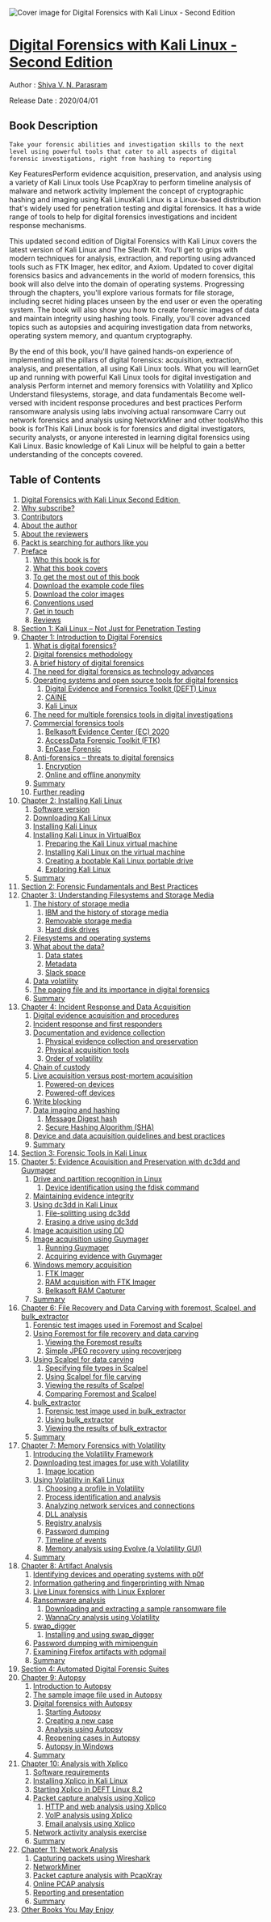 ![Cover image for Digital Forensics with Kali Linux - Second Edition](https://imgdetail.ebookreading.net/cover/cover/20200920/EB9781838640804.jpg)

[Digital Forensics with Kali Linux - Second Edition](https://ebookreading.net/view/book/Digital+Forensics+with+Kali+Linux+-+Second+Edition-EB9781838640804_1.html "Digital Forensics with Kali Linux - Second Edition")
====================================================================================================================

Author : [Shiva V. N. Parasram](https://ebookreading.net/search/author/Shiva+V.+N.+Parasram)

Release Date : 2020/04/01

Book Description
-----------------


    
    Take your forensic abilities and investigation skills to the next level using powerful tools that cater to all aspects of digital forensic investigations, right from hashing to reporting
Key FeaturesPerform evidence acquisition, preservation, and analysis using a variety of Kali Linux tools
Use PcapXray to perform timeline analysis of malware and network activity
Implement the concept of cryptographic hashing and imaging using Kali LinuxKali Linux is a Linux-based distribution that's widely used for penetration testing and digital forensics. It has a wide range of tools to help for digital forensics investigations and incident response mechanisms.

This updated second edition of Digital Forensics with Kali Linux covers the latest version of Kali Linux and The Sleuth Kit. You'll get to grips with modern techniques for analysis, extraction, and reporting using advanced tools such as FTK Imager, hex editor, and Axiom. Updated to cover digital forensics basics and advancements in the world of modern forensics, this book will also delve into the domain of operating systems. Progressing through the chapters, you'll explore various formats for file storage, including secret hiding places unseen by the end user or even the operating system. The book will also show you how to create forensic images of data and maintain integrity using hashing tools. Finally, you'll cover advanced topics such as autopsies and acquiring investigation data from networks, operating system memory, and quantum cryptography.

By the end of this book, you'll have gained hands-on experience of implementing all the pillars of digital forensics: acquisition, extraction, analysis, and presentation, all using Kali Linux tools.
What you will learnGet up and running with powerful Kali Linux tools for digital investigation and analysis
Perform internet and memory forensics with Volatility and Xplico
Understand filesystems, storage, and data fundamentals
Become well-versed with incident response procedures and best practices
Perform ransomware analysis using labs involving actual ransomware
Carry out network forensics and analysis using NetworkMiner and other toolsWho this book is forThis Kali Linux book is for forensics and digital investigators, security analysts, or anyone interested in learning digital forensics using Kali Linux. Basic knowledge of Kali Linux will be helpful to gain a better understanding of the concepts covered.

  

Table of Contents
-----------------

1. [Digital Forensics with Kali Linux Second Edition&nbsp;](https://ebookreading.net/view/book/Digital+Forensics+with+Kali+Linux+-+Second+Edition-EB9781838640804_2.html#_idParaDest-1)
1. [Why subscribe?](https://ebookreading.net/view/book/Digital+Forensics+with+Kali+Linux+-+Second+Edition-EB9781838640804_2.html#_idParaDest-2)
1. [Contributors](https://ebookreading.net/view/book/Digital+Forensics+with+Kali+Linux+-+Second+Edition-EB9781838640804_2.html#_idParaDest-3)
1. [About the author](https://ebookreading.net/view/book/Digital+Forensics+with+Kali+Linux+-+Second+Edition-EB9781838640804_2.html#_idParaDest-4)
1. [About the reviewers](https://ebookreading.net/view/book/Digital+Forensics+with+Kali+Linux+-+Second+Edition-EB9781838640804_2.html#_idParaDest-5)
1. [Packt is searching for authors like you](https://ebookreading.net/view/book/Digital+Forensics+with+Kali+Linux+-+Second+Edition-EB9781838640804_2.html#_idParaDest-6)
1. [Preface](https://ebookreading.net/view/book/Digital+Forensics+with+Kali+Linux+-+Second+Edition-EB9781838640804_4.html#_idParaDest-7)
    1. [Who this book is for](https://ebookreading.net/view/book/Digital+Forensics+with+Kali+Linux+-+Second+Edition-EB9781838640804_4.html#_idParaDest-8)
    1. [What this book covers](https://ebookreading.net/view/book/Digital+Forensics+with+Kali+Linux+-+Second+Edition-EB9781838640804_4.html#_idParaDest-9)
    1. [To get the most out of this book](https://ebookreading.net/view/book/Digital+Forensics+with+Kali+Linux+-+Second+Edition-EB9781838640804_4.html#_idParaDest-10)
    1. [Download the example code files](https://ebookreading.net/view/book/Digital+Forensics+with+Kali+Linux+-+Second+Edition-EB9781838640804_4.html#_idParaDest-11)
    1. [Download the color images](https://ebookreading.net/view/book/Digital+Forensics+with+Kali+Linux+-+Second+Edition-EB9781838640804_4.html#_idParaDest-12)
    1. [Conventions used](https://ebookreading.net/view/book/Digital+Forensics+with+Kali+Linux+-+Second+Edition-EB9781838640804_4.html#_idParaDest-13)
    1. [Get in touch](https://ebookreading.net/view/book/Digital+Forensics+with+Kali+Linux+-+Second+Edition-EB9781838640804_4.html#_idParaDest-14)
    1. [Reviews](https://ebookreading.net/view/book/Digital+Forensics+with+Kali+Linux+-+Second+Edition-EB9781838640804_4.html#_idParaDest-15)
1. [Section 1: Kali Linux – Not Just for Penetration Testing](https://ebookreading.net/view/book/Digital+Forensics+with+Kali+Linux+-+Second+Edition-EB9781838640804_5.html#_idParaDest-16)
1. [Chapter 1: Introduction to Digital Forensics](https://ebookreading.net/view/book/Digital+Forensics+with+Kali+Linux+-+Second+Edition-EB9781838640804_6.html#_idParaDest-17)
    1. [What is digital forensics?](https://ebookreading.net/view/book/Digital+Forensics+with+Kali+Linux+-+Second+Edition-EB9781838640804_6.html#_idParaDest-18)
    1. [Digital forensics methodology](https://ebookreading.net/view/book/Digital+Forensics+with+Kali+Linux+-+Second+Edition-EB9781838640804_6.html#_idParaDest-19)
    1. [A brief history of digital forensics](https://ebookreading.net/view/book/Digital+Forensics+with+Kali+Linux+-+Second+Edition-EB9781838640804_6.html#_idParaDest-20)
    1. [The need for digital forensics as technology advances](https://ebookreading.net/view/book/Digital+Forensics+with+Kali+Linux+-+Second+Edition-EB9781838640804_6.html#_idParaDest-21)
    1. [Operating systems and open source tools for digital forensics](https://ebookreading.net/view/book/Digital+Forensics+with+Kali+Linux+-+Second+Edition-EB9781838640804_6.html#_idParaDest-22)
        1. [Digital Evidence and Forensics Toolkit (DEFT) Linux](https://ebookreading.net/view/book/Digital+Forensics+with+Kali+Linux+-+Second+Edition-EB9781838640804_6.html#_idParaDest-23)
        1. [CAINE](https://ebookreading.net/view/book/Digital+Forensics+with+Kali+Linux+-+Second+Edition-EB9781838640804_6.html#_idParaDest-24)
        1. [Kali Linux](https://ebookreading.net/view/book/Digital+Forensics+with+Kali+Linux+-+Second+Edition-EB9781838640804_6.html#_idParaDest-25)
    1. [The need for multiple forensics tools in digital investigations](https://ebookreading.net/view/book/Digital+Forensics+with+Kali+Linux+-+Second+Edition-EB9781838640804_6.html#_idParaDest-26)
    1. [Commercial forensics tools](https://ebookreading.net/view/book/Digital+Forensics+with+Kali+Linux+-+Second+Edition-EB9781838640804_6.html#_idParaDest-27)
        1. [Belkasoft Evidence Center (EC) 2020](https://ebookreading.net/view/book/Digital+Forensics+with+Kali+Linux+-+Second+Edition-EB9781838640804_6.html#_idParaDest-28)
        1. [AccessData Forensic Toolkit (FTK)](https://ebookreading.net/view/book/Digital+Forensics+with+Kali+Linux+-+Second+Edition-EB9781838640804_6.html#_idParaDest-29)
        1. [EnCase Forensic](https://ebookreading.net/view/book/Digital+Forensics+with+Kali+Linux+-+Second+Edition-EB9781838640804_6.html#_idParaDest-30)
    1. [Anti-forensics – threats to digital forensics](https://ebookreading.net/view/book/Digital+Forensics+with+Kali+Linux+-+Second+Edition-EB9781838640804_6.html#_idParaDest-31)
        1. [Encryption](https://ebookreading.net/view/book/Digital+Forensics+with+Kali+Linux+-+Second+Edition-EB9781838640804_6.html#_idParaDest-32)
        1. [Online and offline anonymity](https://ebookreading.net/view/book/Digital+Forensics+with+Kali+Linux+-+Second+Edition-EB9781838640804_6.html#_idParaDest-33)
    1. [Summary](https://ebookreading.net/view/book/Digital+Forensics+with+Kali+Linux+-+Second+Edition-EB9781838640804_6.html#_idParaDest-34)
    1. [Further reading](https://ebookreading.net/view/book/Digital+Forensics+with+Kali+Linux+-+Second+Edition-EB9781838640804_6.html#_idParaDest-35)
1. [Chapter 2: Installing Kali Linux](https://ebookreading.net/view/book/Digital+Forensics+with+Kali+Linux+-+Second+Edition-EB9781838640804_7.html#_idParaDest-36)
    1. [Software version](https://ebookreading.net/view/book/Digital+Forensics+with+Kali+Linux+-+Second+Edition-EB9781838640804_7.html#_idParaDest-37)
    1. [Downloading Kali Linux](https://ebookreading.net/view/book/Digital+Forensics+with+Kali+Linux+-+Second+Edition-EB9781838640804_7.html#_idParaDest-38)
    1. [Installing Kali Linux](https://ebookreading.net/view/book/Digital+Forensics+with+Kali+Linux+-+Second+Edition-EB9781838640804_7.html#_idParaDest-39)
    1. [Installing Kali Linux in VirtualBox](https://ebookreading.net/view/book/Digital+Forensics+with+Kali+Linux+-+Second+Edition-EB9781838640804_7.html#_idParaDest-40)
        1. [Preparing the Kali Linux virtual machine](https://ebookreading.net/view/book/Digital+Forensics+with+Kali+Linux+-+Second+Edition-EB9781838640804_7.html#_idParaDest-41)
        1. [Installing Kali Linux on the virtual machine](https://ebookreading.net/view/book/Digital+Forensics+with+Kali+Linux+-+Second+Edition-EB9781838640804_7.html#_idParaDest-42)
        1. [Creating a bootable Kali Linux portable drive](https://ebookreading.net/view/book/Digital+Forensics+with+Kali+Linux+-+Second+Edition-EB9781838640804_7.html#_idParaDest-43)
        1. [Exploring Kali Linux](https://ebookreading.net/view/book/Digital+Forensics+with+Kali+Linux+-+Second+Edition-EB9781838640804_7.html#_idParaDest-44)
    1. [Summary](https://ebookreading.net/view/book/Digital+Forensics+with+Kali+Linux+-+Second+Edition-EB9781838640804_7.html#_idParaDest-45)
1. [Section 2: Forensic Fundamentals and Best Practices](https://ebookreading.net/view/book/Digital+Forensics+with+Kali+Linux+-+Second+Edition-EB9781838640804_8.html#_idParaDest-46)
1. [Chapter 3: Understanding Filesystems and Storage Media ](https://ebookreading.net/view/book/Digital+Forensics+with+Kali+Linux+-+Second+Edition-EB9781838640804_9.html#_idParaDest-47)
    1. [The history of storage media](https://ebookreading.net/view/book/Digital+Forensics+with+Kali+Linux+-+Second+Edition-EB9781838640804_9.html#_idParaDest-48)
        1. [IBM and the history of storage media](https://ebookreading.net/view/book/Digital+Forensics+with+Kali+Linux+-+Second+Edition-EB9781838640804_9.html#_idParaDest-49)
        1. [Removable storage media](https://ebookreading.net/view/book/Digital+Forensics+with+Kali+Linux+-+Second+Edition-EB9781838640804_9.html#_idParaDest-50)
        1. [Hard disk drives](https://ebookreading.net/view/book/Digital+Forensics+with+Kali+Linux+-+Second+Edition-EB9781838640804_9.html#_idParaDest-51)
    1. [Filesystems and operating systems](https://ebookreading.net/view/book/Digital+Forensics+with+Kali+Linux+-+Second+Edition-EB9781838640804_9.html#_idParaDest-52)
    1. [What about the data?](https://ebookreading.net/view/book/Digital+Forensics+with+Kali+Linux+-+Second+Edition-EB9781838640804_9.html#_idParaDest-53)
        1. [Data states](https://ebookreading.net/view/book/Digital+Forensics+with+Kali+Linux+-+Second+Edition-EB9781838640804_9.html#_idParaDest-54)
        1. [Metadata](https://ebookreading.net/view/book/Digital+Forensics+with+Kali+Linux+-+Second+Edition-EB9781838640804_9.html#_idParaDest-55)
        1. [Slack space](https://ebookreading.net/view/book/Digital+Forensics+with+Kali+Linux+-+Second+Edition-EB9781838640804_9.html#_idParaDest-56)
    1. [Data volatility](https://ebookreading.net/view/book/Digital+Forensics+with+Kali+Linux+-+Second+Edition-EB9781838640804_9.html#_idParaDest-57)
    1. [The paging file and its importance in digital forensics](https://ebookreading.net/view/book/Digital+Forensics+with+Kali+Linux+-+Second+Edition-EB9781838640804_9.html#_idParaDest-58)
    1. [Summary](https://ebookreading.net/view/book/Digital+Forensics+with+Kali+Linux+-+Second+Edition-EB9781838640804_9.html#_idParaDest-59)
1. [Chapter 4: Incident Response and Data Acquisition](https://ebookreading.net/view/book/Digital+Forensics+with+Kali+Linux+-+Second+Edition-EB9781838640804_10.html#_idParaDest-60)
    1. [Digital evidence acquisition and procedures](https://ebookreading.net/view/book/Digital+Forensics+with+Kali+Linux+-+Second+Edition-EB9781838640804_10.html#_idParaDest-61)
    1. [Incident response and first responders](https://ebookreading.net/view/book/Digital+Forensics+with+Kali+Linux+-+Second+Edition-EB9781838640804_10.html#_idParaDest-62)
    1. [Documentation and evidence collection](https://ebookreading.net/view/book/Digital+Forensics+with+Kali+Linux+-+Second+Edition-EB9781838640804_10.html#_idParaDest-63)
        1. [Physical evidence collection and preservation](https://ebookreading.net/view/book/Digital+Forensics+with+Kali+Linux+-+Second+Edition-EB9781838640804_10.html#_idParaDest-64)
        1. [Physical acquisition tools](https://ebookreading.net/view/book/Digital+Forensics+with+Kali+Linux+-+Second+Edition-EB9781838640804_10.html#_idParaDest-65)
        1. [Order of volatility](https://ebookreading.net/view/book/Digital+Forensics+with+Kali+Linux+-+Second+Edition-EB9781838640804_10.html#_idParaDest-66)
    1. [Chain of custody](https://ebookreading.net/view/book/Digital+Forensics+with+Kali+Linux+-+Second+Edition-EB9781838640804_10.html#_idParaDest-67)
    1. [Live acquisition versus post-mortem acquisition](https://ebookreading.net/view/book/Digital+Forensics+with+Kali+Linux+-+Second+Edition-EB9781838640804_10.html#_idParaDest-68)
        1. [Powered-on devices](https://ebookreading.net/view/book/Digital+Forensics+with+Kali+Linux+-+Second+Edition-EB9781838640804_10.html#_idParaDest-69)
        1. [Powered-off devices](https://ebookreading.net/view/book/Digital+Forensics+with+Kali+Linux+-+Second+Edition-EB9781838640804_10.html#_idParaDest-70)
    1. [Write blocking](https://ebookreading.net/view/book/Digital+Forensics+with+Kali+Linux+-+Second+Edition-EB9781838640804_10.html#_idParaDest-71)
    1. [Data imaging and hashing](https://ebookreading.net/view/book/Digital+Forensics+with+Kali+Linux+-+Second+Edition-EB9781838640804_10.html#_idParaDest-72)
        1. [Message Digest hash](https://ebookreading.net/view/book/Digital+Forensics+with+Kali+Linux+-+Second+Edition-EB9781838640804_10.html#_idParaDest-73)
        1. [Secure Hashing Algorithm (SHA)](https://ebookreading.net/view/book/Digital+Forensics+with+Kali+Linux+-+Second+Edition-EB9781838640804_10.html#_idParaDest-74)
    1. [Device and data acquisition guidelines and best practices](https://ebookreading.net/view/book/Digital+Forensics+with+Kali+Linux+-+Second+Edition-EB9781838640804_10.html#_idParaDest-75)
    1. [Summary](https://ebookreading.net/view/book/Digital+Forensics+with+Kali+Linux+-+Second+Edition-EB9781838640804_10.html#_idParaDest-76)
1. [Section 3: Forensic Tools in Kali Linux](https://ebookreading.net/view/book/Digital+Forensics+with+Kali+Linux+-+Second+Edition-EB9781838640804_11.html#_idParaDest-77)
1. [Chapter 5: Evidence Acquisition and Preservation with dc3dd and Guymager](https://ebookreading.net/view/book/Digital+Forensics+with+Kali+Linux+-+Second+Edition-EB9781838640804_12.html#_idParaDest-78)
    1. [Drive and partition recognition in Linux](https://ebookreading.net/view/book/Digital+Forensics+with+Kali+Linux+-+Second+Edition-EB9781838640804_12.html#_idParaDest-79)
        1. [Device identification using the fdisk command](https://ebookreading.net/view/book/Digital+Forensics+with+Kali+Linux+-+Second+Edition-EB9781838640804_12.html#_idParaDest-80)
    1. [Maintaining evidence integrity](https://ebookreading.net/view/book/Digital+Forensics+with+Kali+Linux+-+Second+Edition-EB9781838640804_12.html#_idParaDest-81)
    1. [Using dc3dd in Kali Linux](https://ebookreading.net/view/book/Digital+Forensics+with+Kali+Linux+-+Second+Edition-EB9781838640804_12.html#_idParaDest-82)
        1. [File-splitting using dc3dd](https://ebookreading.net/view/book/Digital+Forensics+with+Kali+Linux+-+Second+Edition-EB9781838640804_12.html#_idParaDest-83)
        1. [Erasing a drive using dc3dd](https://ebookreading.net/view/book/Digital+Forensics+with+Kali+Linux+-+Second+Edition-EB9781838640804_12.html#_idParaDest-84)
    1. [Image acquisition using DD](https://ebookreading.net/view/book/Digital+Forensics+with+Kali+Linux+-+Second+Edition-EB9781838640804_12.html#_idParaDest-85)
    1. [Image acquisition using Guymager](https://ebookreading.net/view/book/Digital+Forensics+with+Kali+Linux+-+Second+Edition-EB9781838640804_12.html#_idParaDest-86)
        1. [Running Guymager](https://ebookreading.net/view/book/Digital+Forensics+with+Kali+Linux+-+Second+Edition-EB9781838640804_12.html#_idParaDest-87)
        1. [Acquiring evidence with Guymager](https://ebookreading.net/view/book/Digital+Forensics+with+Kali+Linux+-+Second+Edition-EB9781838640804_12.html#_idParaDest-88)
    1. [Windows memory acquisition](https://ebookreading.net/view/book/Digital+Forensics+with+Kali+Linux+-+Second+Edition-EB9781838640804_12.html#_idParaDest-89)
        1. [FTK Imager](https://ebookreading.net/view/book/Digital+Forensics+with+Kali+Linux+-+Second+Edition-EB9781838640804_12.html#_idParaDest-90)
        1. [RAM acquisition with FTK Imager](https://ebookreading.net/view/book/Digital+Forensics+with+Kali+Linux+-+Second+Edition-EB9781838640804_12.html#_idParaDest-91)
        1. [Belkasoft RAM Capturer](https://ebookreading.net/view/book/Digital+Forensics+with+Kali+Linux+-+Second+Edition-EB9781838640804_12.html#_idParaDest-92)
    1. [Summary](https://ebookreading.net/view/book/Digital+Forensics+with+Kali+Linux+-+Second+Edition-EB9781838640804_12.html#_idParaDest-93)
1. [Chapter 6: File Recovery and Data Carving with foremost, Scalpel, and bulk_extractor](https://ebookreading.net/view/book/Digital+Forensics+with+Kali+Linux+-+Second+Edition-EB9781838640804_13.html#_idParaDest-94)
    1. [Forensic test images used in Foremost and Scalpel](https://ebookreading.net/view/book/Digital+Forensics+with+Kali+Linux+-+Second+Edition-EB9781838640804_13.html#_idParaDest-95)
    1. [Using Foremost for file recovery and data carving](https://ebookreading.net/view/book/Digital+Forensics+with+Kali+Linux+-+Second+Edition-EB9781838640804_13.html#_idParaDest-96)
        1. [Viewing the Foremost results](https://ebookreading.net/view/book/Digital+Forensics+with+Kali+Linux+-+Second+Edition-EB9781838640804_13.html#_idParaDest-97)
        1. [Simple JPEG recovery using recoverjpeg](https://ebookreading.net/view/book/Digital+Forensics+with+Kali+Linux+-+Second+Edition-EB9781838640804_13.html#_idParaDest-98)
    1. [Using Scalpel for data carving](https://ebookreading.net/view/book/Digital+Forensics+with+Kali+Linux+-+Second+Edition-EB9781838640804_13.html#_idParaDest-99)
        1. [Specifying file types in Scalpel](https://ebookreading.net/view/book/Digital+Forensics+with+Kali+Linux+-+Second+Edition-EB9781838640804_13.html#_idParaDest-100)
        1. [Using Scalpel for file carving](https://ebookreading.net/view/book/Digital+Forensics+with+Kali+Linux+-+Second+Edition-EB9781838640804_13.html#_idParaDest-101)
        1. [Viewing the results of Scalpel](https://ebookreading.net/view/book/Digital+Forensics+with+Kali+Linux+-+Second+Edition-EB9781838640804_13.html#_idParaDest-102)
        1. [Comparing Foremost and Scalpel](https://ebookreading.net/view/book/Digital+Forensics+with+Kali+Linux+-+Second+Edition-EB9781838640804_13.html#_idParaDest-103)
    1. [bulk_extractor](https://ebookreading.net/view/book/Digital+Forensics+with+Kali+Linux+-+Second+Edition-EB9781838640804_13.html#_idParaDest-104)
        1. [Forensic test image used in bulk_extractor](https://ebookreading.net/view/book/Digital+Forensics+with+Kali+Linux+-+Second+Edition-EB9781838640804_13.html#_idParaDest-105)
        1. [Using bulk_extractor](https://ebookreading.net/view/book/Digital+Forensics+with+Kali+Linux+-+Second+Edition-EB9781838640804_13.html#_idParaDest-106)
        1. [Viewing the results of bulk_extractor](https://ebookreading.net/view/book/Digital+Forensics+with+Kali+Linux+-+Second+Edition-EB9781838640804_13.html#_idParaDest-107)
    1. [Summary](https://ebookreading.net/view/book/Digital+Forensics+with+Kali+Linux+-+Second+Edition-EB9781838640804_13.html#_idParaDest-108)
1. [Chapter 7: Memory Forensics with Volatility](https://ebookreading.net/view/book/Digital+Forensics+with+Kali+Linux+-+Second+Edition-EB9781838640804_14.html#_idParaDest-109)
    1. [Introducing the Volatility Framework](https://ebookreading.net/view/book/Digital+Forensics+with+Kali+Linux+-+Second+Edition-EB9781838640804_14.html#_idParaDest-110)
    1. [Downloading test images for use with Volatility](https://ebookreading.net/view/book/Digital+Forensics+with+Kali+Linux+-+Second+Edition-EB9781838640804_14.html#_idParaDest-111)
        1. [Image location](https://ebookreading.net/view/book/Digital+Forensics+with+Kali+Linux+-+Second+Edition-EB9781838640804_14.html#_idParaDest-112)
    1. [Using Volatility in Kali Linux](https://ebookreading.net/view/book/Digital+Forensics+with+Kali+Linux+-+Second+Edition-EB9781838640804_14.html#_idParaDest-113)
        1. [Choosing a profile in Volatility](https://ebookreading.net/view/book/Digital+Forensics+with+Kali+Linux+-+Second+Edition-EB9781838640804_14.html#_idParaDest-114)
        1. [Process identification and analysis](https://ebookreading.net/view/book/Digital+Forensics+with+Kali+Linux+-+Second+Edition-EB9781838640804_14.html#_idParaDest-115)
        1. [Analyzing network services and connections](https://ebookreading.net/view/book/Digital+Forensics+with+Kali+Linux+-+Second+Edition-EB9781838640804_14.html#_idParaDest-116)
        1. [DLL analysis](https://ebookreading.net/view/book/Digital+Forensics+with+Kali+Linux+-+Second+Edition-EB9781838640804_14.html#_idParaDest-117)
        1. [Registry analysis](https://ebookreading.net/view/book/Digital+Forensics+with+Kali+Linux+-+Second+Edition-EB9781838640804_14.html#_idParaDest-118)
        1. [Password dumping](https://ebookreading.net/view/book/Digital+Forensics+with+Kali+Linux+-+Second+Edition-EB9781838640804_14.html#_idParaDest-119)
        1. [Timeline of events](https://ebookreading.net/view/book/Digital+Forensics+with+Kali+Linux+-+Second+Edition-EB9781838640804_14.html#_idParaDest-120)
        1. [Memory analysis using Evolve (a Volatility GUI) ](https://ebookreading.net/view/book/Digital+Forensics+with+Kali+Linux+-+Second+Edition-EB9781838640804_14.html#_idParaDest-121)
    1. [Summary](https://ebookreading.net/view/book/Digital+Forensics+with+Kali+Linux+-+Second+Edition-EB9781838640804_14.html#_idParaDest-122)
1. [Chapter 8: Artifact Analysis](https://ebookreading.net/view/book/Digital+Forensics+with+Kali+Linux+-+Second+Edition-EB9781838640804_15.html#_idParaDest-123)
    1. [Identifying devices and operating systems with p0f ](https://ebookreading.net/view/book/Digital+Forensics+with+Kali+Linux+-+Second+Edition-EB9781838640804_15.html#_idParaDest-124)
    1. [Information gathering and fingerprinting with Nmap](https://ebookreading.net/view/book/Digital+Forensics+with+Kali+Linux+-+Second+Edition-EB9781838640804_15.html#_idParaDest-125)
    1. [Live Linux forensics with Linux Explorer](https://ebookreading.net/view/book/Digital+Forensics+with+Kali+Linux+-+Second+Edition-EB9781838640804_15.html#_idParaDest-126)
    1. [Ransomware analysis ](https://ebookreading.net/view/book/Digital+Forensics+with+Kali+Linux+-+Second+Edition-EB9781838640804_15.html#_idParaDest-127)
        1. [Downloading and extracting a sample ransomware file](https://ebookreading.net/view/book/Digital+Forensics+with+Kali+Linux+-+Second+Edition-EB9781838640804_15.html#_idParaDest-128)
        1. [WannaCry analysis using Volatility](https://ebookreading.net/view/book/Digital+Forensics+with+Kali+Linux+-+Second+Edition-EB9781838640804_15.html#_idParaDest-129)
    1. [swap_digger](https://ebookreading.net/view/book/Digital+Forensics+with+Kali+Linux+-+Second+Edition-EB9781838640804_15.html#_idParaDest-130)
        1. [Installing and using swap_digger](https://ebookreading.net/view/book/Digital+Forensics+with+Kali+Linux+-+Second+Edition-EB9781838640804_15.html#_idParaDest-131)
    1. [Password dumping with mimipenguin](https://ebookreading.net/view/book/Digital+Forensics+with+Kali+Linux+-+Second+Edition-EB9781838640804_15.html#_idParaDest-132)
    1. [Examining Firefox artifacts with pdgmail](https://ebookreading.net/view/book/Digital+Forensics+with+Kali+Linux+-+Second+Edition-EB9781838640804_15.html#_idParaDest-133)
    1. [Summary](https://ebookreading.net/view/book/Digital+Forensics+with+Kali+Linux+-+Second+Edition-EB9781838640804_15.html#_idParaDest-134)
1. [Section 4: Automated Digital Forensic Suites](https://ebookreading.net/view/book/Digital+Forensics+with+Kali+Linux+-+Second+Edition-EB9781838640804_16.html#_idParaDest-135)
1. [Chapter 9: Autopsy](https://ebookreading.net/view/book/Digital+Forensics+with+Kali+Linux+-+Second+Edition-EB9781838640804_17.html#_idParaDest-136)
    1. [Introduction to Autopsy](https://ebookreading.net/view/book/Digital+Forensics+with+Kali+Linux+-+Second+Edition-EB9781838640804_17.html#_idParaDest-137)
    1. [The sample image file used in Autopsy](https://ebookreading.net/view/book/Digital+Forensics+with+Kali+Linux+-+Second+Edition-EB9781838640804_17.html#_idParaDest-138)
    1. [Digital forensics with Autopsy](https://ebookreading.net/view/book/Digital+Forensics+with+Kali+Linux+-+Second+Edition-EB9781838640804_17.html#_idParaDest-139)
        1. [Starting Autopsy](https://ebookreading.net/view/book/Digital+Forensics+with+Kali+Linux+-+Second+Edition-EB9781838640804_17.html#_idParaDest-140)
        1. [Creating a new case](https://ebookreading.net/view/book/Digital+Forensics+with+Kali+Linux+-+Second+Edition-EB9781838640804_17.html#_idParaDest-141)
        1. [Analysis using Autopsy](https://ebookreading.net/view/book/Digital+Forensics+with+Kali+Linux+-+Second+Edition-EB9781838640804_17.html#_idParaDest-142)
        1. [Reopening cases in Autopsy](https://ebookreading.net/view/book/Digital+Forensics+with+Kali+Linux+-+Second+Edition-EB9781838640804_17.html#_idParaDest-143)
        1. [Autopsy in Windows](https://ebookreading.net/view/book/Digital+Forensics+with+Kali+Linux+-+Second+Edition-EB9781838640804_17.html#_idParaDest-144)
    1. [Summary](https://ebookreading.net/view/book/Digital+Forensics+with+Kali+Linux+-+Second+Edition-EB9781838640804_17.html#_idParaDest-145)
1. [Chapter 10: Analysis with Xplico](https://ebookreading.net/view/book/Digital+Forensics+with+Kali+Linux+-+Second+Edition-EB9781838640804_18.html#_idParaDest-146)
    1. [Software requirements](https://ebookreading.net/view/book/Digital+Forensics+with+Kali+Linux+-+Second+Edition-EB9781838640804_18.html#_idParaDest-147)
    1. [Installing Xplico in Kali Linux](https://ebookreading.net/view/book/Digital+Forensics+with+Kali+Linux+-+Second+Edition-EB9781838640804_18.html#_idParaDest-148)
    1. [Starting Xplico in DEFT Linux 8.2](https://ebookreading.net/view/book/Digital+Forensics+with+Kali+Linux+-+Second+Edition-EB9781838640804_18.html#_idParaDest-149)
    1. [Packet capture analysis using Xplico](https://ebookreading.net/view/book/Digital+Forensics+with+Kali+Linux+-+Second+Edition-EB9781838640804_18.html#_idParaDest-150)
        1. [HTTP and web analysis using Xplico](https://ebookreading.net/view/book/Digital+Forensics+with+Kali+Linux+-+Second+Edition-EB9781838640804_18.html#_idParaDest-151)
        1. [VoIP analysis using Xplico](https://ebookreading.net/view/book/Digital+Forensics+with+Kali+Linux+-+Second+Edition-EB9781838640804_18.html#_idParaDest-152)
        1. [Email analysis using Xplico](https://ebookreading.net/view/book/Digital+Forensics+with+Kali+Linux+-+Second+Edition-EB9781838640804_18.html#_idParaDest-153)
    1. [Network activity analysis exercise ](https://ebookreading.net/view/book/Digital+Forensics+with+Kali+Linux+-+Second+Edition-EB9781838640804_18.html#_idParaDest-154)
    1. [Summary](https://ebookreading.net/view/book/Digital+Forensics+with+Kali+Linux+-+Second+Edition-EB9781838640804_18.html#_idParaDest-155)
1. [Chapter 11: Network Analysis](https://ebookreading.net/view/book/Digital+Forensics+with+Kali+Linux+-+Second+Edition-EB9781838640804_19.html#_idParaDest-156)
    1. [Capturing packets using Wireshark](https://ebookreading.net/view/book/Digital+Forensics+with+Kali+Linux+-+Second+Edition-EB9781838640804_19.html#_idParaDest-157)
    1. [NetworkMiner](https://ebookreading.net/view/book/Digital+Forensics+with+Kali+Linux+-+Second+Edition-EB9781838640804_19.html#_idParaDest-158)
    1. [Packet capture analysis with PcapXray](https://ebookreading.net/view/book/Digital+Forensics+with+Kali+Linux+-+Second+Edition-EB9781838640804_19.html#_idParaDest-159)
    1. [Online PCAP analysis ](https://ebookreading.net/view/book/Digital+Forensics+with+Kali+Linux+-+Second+Edition-EB9781838640804_19.html#_idParaDest-160)
    1. [Reporting and presentation](https://ebookreading.net/view/book/Digital+Forensics+with+Kali+Linux+-+Second+Edition-EB9781838640804_19.html#_idParaDest-161)
    1. [Summary](https://ebookreading.net/view/book/Digital+Forensics+with+Kali+Linux+-+Second+Edition-EB9781838640804_19.html#_idParaDest-162)
1. [Other Books You May Enjoy](https://ebookreading.net/view/book/Digital+Forensics+with+Kali+Linux+-+Second+Edition-EB9781838640804_20.html#_idParaDest-163)
